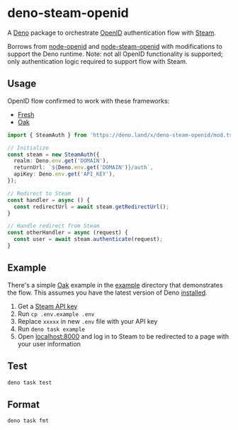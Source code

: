 # deno-steam-openid

A [Deno](https://deno.land) package to orchestrate
[OpenID](https://openid.net/what-is-openid/) authentication flow with
[Steam](https://store.steampowered.com/).

Borrows from [node-openid](https://github.com/havard/node-openid) and
[node-steam-openid](https://www.npmjs.com/package/node-steam-openid) with
modifications to support the Deno runtime. Note: not all OpenID functionality is
supported; only authentication logic required to support flow with Steam.

## Usage

OpenID flow confirmed to work with these frameworks:

- [Fresh](https://fresh.deno.dev/)
- [Oak](https://oakserver.github.io/oak/)

```typescript
import { SteamAuth } from 'https://deno.land/x/deno-steam-openid/mod.ts';

// Initialize
const steam = new SteamAuth({
  realm: Deno.env.get('DOMAIN'),
  returnUrl: `${Deno.env.get('DOMAIN')}/auth`,
  apiKey: Deno.env.get('API_KEY'),
});

// Redirect to Steam
const handler = async () {
  const redirectUrl = await steam.getRedirectUrl();
}

// Handle redirect from Steam
const otherHandler = async (request) {
  const user = await steam.authenticate(request);
}
```

## Example

There's a simple [Oak](https://deno.land/x/oak@v10.6.0) example in the
[example](https://github.com/brycedorn/deno-steam-openid/example) directory that
demonstrates the flow. This assumes you have the latest version of Deno
[installed](https://deno.land/manual/getting_started/installation).

1. Get a [Steam API key](https://steamcommunity.com/dev/apikey)
1. Run `cp .env.example .env`
1. Replace `xxxxx` in new `.env` file with your API key
1. Run `deno task example`
1. Open [localhost:8000](http://localhost:8000) and log in to Steam to be
   redirected to a page with your user information

## Test

```bash
deno task test
```

## Format

```bash
deno task fmt
```
